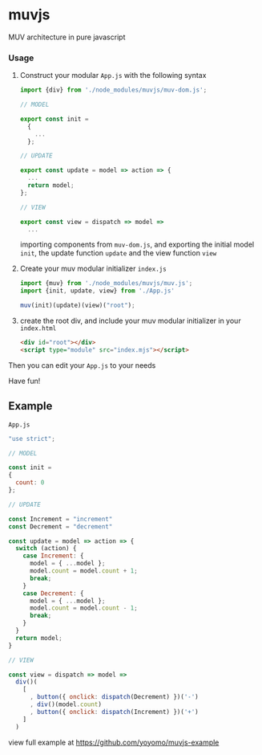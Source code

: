 # muvjs
MUV architecture in pure javascript

### Usage
1. Construct your modular `App.js` with the following syntax
    ```js
    import {div} from './node_modules/muvjs/muv-dom.js';

    // MODEL
    
    export const init =
      {
        ...
      };
    
    // UPDATE
    
    export const update = model => action => {
      ...
      return model;
    };
    
    // VIEW
    
    export const view = dispatch => model =>
      ...
    
    
    ```
    importing components from `muv-dom.js`,
     and exporting the initial model `init`,
      the update function `update`
       and the view function `view`

2. Create your muv modular initializer `index.js` 
    ```js
    import {muv} from './node_modules/muvjs/muv.js';
    import {init, update, view} from './App.js'
    
    muv(init)(update)(view)("root");
    ```
3. create the root div, and include your muv modular initializer in your `index.html`
    ```html
    <div id="root"></div>
    <script type="module" src="index.mjs"></script>
    ```

Then you can edit your `App.js` to your needs

Have fun!

## Example

`App.js`
```js
"use strict";

// MODEL

const init =
{
  count: 0
};

// UPDATE

const Increment = "increment"
const Decrement = "decrement"

const update = model => action => {
  switch (action) {
    case Increment: {
      model = { ...model };
      model.count = model.count + 1;
      break;
    }
    case Decrement: {
      model = { ...model };
      model.count = model.count - 1;
      break;
    }
  }
  return model;
}

// VIEW 

const view = dispatch => model =>
  div()(
    [
      , button({ onclick: dispatch(Decrement) })('-')
      , div()(model.count)
      , button({ onclick: dispatch(Increment) })('+')
    ]
  )
```

view full example at https://github.com/yoyomo/muvjs-example